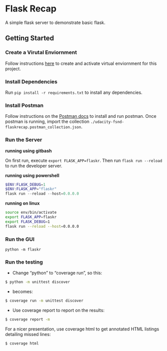 # Flask Recap

A simple flask server to demonstrate basic flask.

## Getting Started

### Create a Virutal Enviornment

Follow instructions [here](https://packaging.python.org/guides/installing-using-pip-and-virtual-environments/) to create and activate virtual enviornment for this project.

### Install Dependencies

Run `pip install -r requirements.txt` to install any dependencies.

### Install Postman

Follow instructions on the [Postman docs](https://www.getpostman.com/) to install and run postman. Once postman is running, import the collection `./udacity-fsnd-flaskrecap.postman_collection.json`.

### Run the Server

<b>running using gitbash</b>

On first run, execute `export FLASK_APP=flaskr`. Then run `flask run --reload` to run the developer server.

<b>running using powershell</b>

```powershell
$ENV:FLASK_DEBUG=1
$ENV:FLASK_APP="flaskr"
flask run --reload --host=0.0.0.0
```
<b>running on linux</b>
```bash
source env/bin/activate
export FLASK_APP=flaskr
export FLASK_DEBUG=1
flask run --reload --host=0.0.0.0

```
### Run the GUI

`python -m flaskr`

### Run the testing
* Change “python” to “coverage run”, so this:
```bash
$ python -m unittest discover
```
* becomes:
```bash
$ coverage run -m unittest discover
```
* Use coverage report to report on the results:
```bash
$ coverage report -m
```
For a nicer presentation, use coverage html to get annotated HTML listings detailing missed lines:
```bash
$ coverage html
```